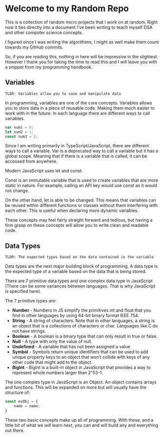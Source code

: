 # Welcome to my Random Repo

This is a collection of random micro projects that I work on at random. Right now it ties directly into a document I've been writing to teach myself DSA and other computer science concepts. 

I figured since I was writing the algorithims, I might as well make them count towards my GitHub commits.

So, if you are reading this, nothing in here will be impressive in the slightest. However I thank you for taking the time to read this and I will leave you with a snippet from my programming handbook.

## Variables
	TLDR: Variables allow you to save and manipulate data

In programming, variables are one of the core concepts. Variables allows you to store data in a piece of reusable code. Making them much easier to work with in the future. In each language there are different ways to call variables.

```JavaScript
var num1 = 0;
let num2 = 1;
const num3 = 2;
```

Since I am writing primarily in TypeScript/JavaScript, there are different ways to call a variable. Var is a deprecated way to call a variable but it has a global scope. Meaning that if there is a variable that is called, it can be accessed from anywhere.

Modern JavaScript uses let and const. 

Const is an immutable variable that is used to create variables that are more static in nature. For example, calling an API key would use const as it would not change.

On the other hand, let is able to be changed. This means that variables can be reused within different functions or classes without them interfering with each other. This is useful when declaring more dynamic variables.

These concepts may feel fairly straight forward and tedious, but having a firm grasp on these concepts will allow you to write clean and readable code.

## Data Types

	TLDR: The expected types based on the data contained in the variable

Data types are the next major building block of programming. A data type is the expected type of a variable based on the data that is being stored.

There are 7 primitive data types and one complex data type in JavaScript (There can be some variances between languages. That is why JavaScript is specified here).

The 7 primitive types are:

- **Number** - Numbers in JS simplify the primitives int and float that you find in other languages by using 64-bit binary format IEEE 754.
- **String** - A string of characters. Note that in other languages, a string is an object that is a collections of characters or char. Languages like C do not have strings.
- **Boolean** - A boolean is a binary type that can only result in true or false.
- **Null** - A type with only the value of null.
- **Undefined** - A variable that has not been assigned a value
- **Symbol** - Symbols return unique identifiers that can be used to add unique property keys to an object that won’t collide with keys of any other code that might add to the object.
- **BigInt** - BigInt is a built-in object in JavaScript that provides a way to represent whole numbers larger than 2^53-1.

The one complex type in JavaScript is an Object. An object contains arrays and functions. This will be expanded on more but will usually have the structure of:

```JavaScript
const exObj = {
	name = name;
}
```

These two basic concepts make up all of programming. With these, and a little bit of what we will learn next, you can and will build any and everything out there.